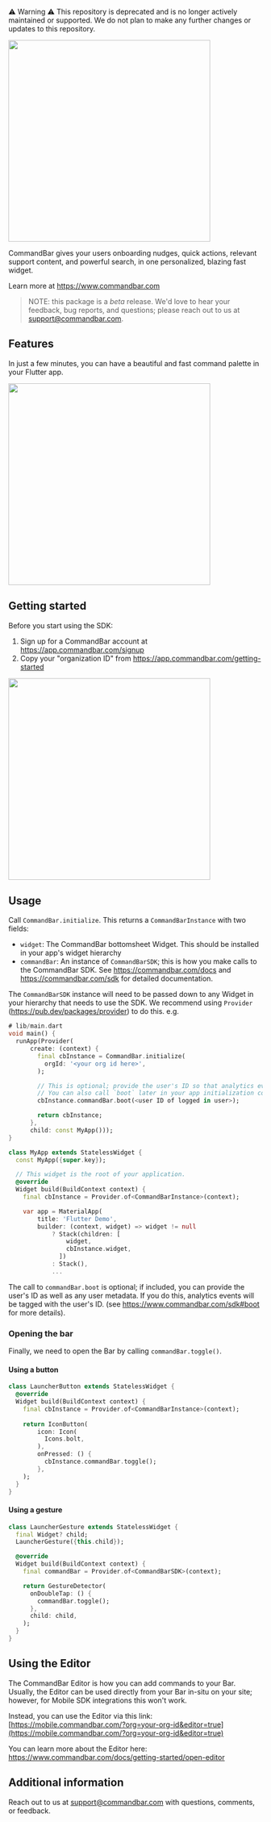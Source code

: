 ⚠️ Warning ⚠️
This repository is deprecated and is no longer actively maintained or supported. We do not plan to make any further changes or updates to this repository.

<img src="https://raw.githubusercontent.com/tryfoobar/commandbar-flutter/main/resources/logo.svg" width="400" />

CommandBar gives your users onboarding nudges, quick actions, relevant support content, and 
powerful search, in one ‍personalized, blazing fast widget.

Learn more at https://www.commandbar.com

> NOTE: this package is a *beta* release. We'd love to hear your feedback, bug reports, and 
questions; please reach out to us at support@commandbar.com.

## Features

In just a few minutes, you can have a beautiful and fast command palette in your Flutter app.

<img src="https://raw.githubusercontent.com/tryfoobar/commandbar-flutter/main/resources/commandbar-flutter-demo.gif" width="400" />


## Getting started

Before you start using the SDK:

1) Sign up for a CommandBar account at https://app.commandbar.com/signup
2) Copy your "organization ID" from https://app.commandbar.com/getting-started

<img src="https://raw.githubusercontent.com/tryfoobar/commandbar-flutter/main/resources/org_id.png" width="400" />

## Usage

Call `CommandBar.initialize`. This returns a `CommandBarInstance` with two fields:
  - `widget`: The CommandBar bottomsheet Widget. This should be installed in your app's 
    widget hierarchy
  - `commandBar`: An instance of `CommandBarSDK`; this is how you make calls to the 
    CommandBar SDK. See https://commandbar.com/docs and https://commandbar.com/sdk for 
    detailed documentation.

The `CommandBarSDK` instance will need to be passed down to any Widget in your hierarchy 
that needs to use the SDK. We recommend using `Provider` (https://pub.dev/packages/provider)
to do this. e.g.
```dart
# lib/main.dart
void main() {
  runApp(Provider(
      create: (context) {
        final cbInstance = CommandBar.initialize(
          orgId: '<your org id here>',
        );

        // This is optional; provide the user's ID so that analytics events can include it.
        // You can also call `boot` later in your app initialization code if necessary.
        cbInstance.commandBar.boot(<user ID of logged in user>);

        return cbInstance;
      },
      child: const MyApp()));
}

class MyApp extends StatelessWidget {
  const MyApp({super.key});

  // This widget is the root of your application.
  @override
  Widget build(BuildContext context) {
    final cbInstance = Provider.of<CommandBarInstance>(context);

    var app = MaterialApp(
        title: 'Flutter Demo',
        builder: (context, widget) => widget != null
            ? Stack(children: [
                widget,
                cbInstance.widget,
              ])
            : Stack(),
            ...
```

The call to `commandBar.boot` is optional; if included, you can provide the user's ID as well as any user 
metadata. If you do this, analytics events will be tagged with the user's ID. (see 
https://www.commandbar.com/sdk#boot for more details).

### Opening the bar

Finally, we need to open the Bar by calling `commandBar.toggle()`.

#### Using a button

```dart
class LauncherButton extends StatelessWidget {
  @override
  Widget build(BuildContext context) {
    final cbInstance = Provider.of<CommandBarInstance>(context);
    
    return IconButton(
        icon: Icon(
          Icons.bolt,
        ),
        onPressed: () {
          cbInstance.commandBar.toggle();
        },
    );
  }
}
```

#### Using a gesture

```dart
class LauncherGesture extends StatelessWidget {
  final Widget? child;
  LauncherGesture({this.child});

  @override
  Widget build(BuildContext context) {
    final commandBar = Provider.of<CommandBarSDK>(context);

    return GestureDetector(
      onDoubleTap: () {
        commandBar.toggle();
      },
      child: child,
    );
  }
}
```

## Using the Editor

The CommandBar Editor is how you can add commands to your Bar. Usually, the Editor can be used directly 
from your Bar in-situ on your site; however, for Mobile SDK integrations this won't work.

Instead, you can use the Editor via this link:
  [https://mobile.commandbar.com/?org=your-org-id&editor=true](https://mobile.commandbar.com/?org=your-org-id&editor=true)

You can learn more about the Editor here:
  https://www.commandbar.com/docs/getting-started/open-editor

## Additional information

Reach out to us at support@commandbar.com with questions, comments, or feedback.
